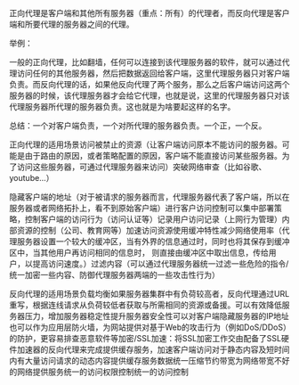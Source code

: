 正向代理是客户端和其他所有服务器（重点：所有）的代理者，而反向代理是客户端和所要代理的服务器之间的代理。

举例：

一般的正向代理，比如翻墙，任何可以连接到该代理服务器的软件，就可以通过代理访问任何的其他服务器，然后把数据返回给客户端，这里代理服务器只对客户端负责。而反向代理的话，如果他反向代理了两个服务，那么之后客户端访问这两个服务器的时候，该代理服务器才会给它代理，也就是说，这里的代理服务器只对该代理服务器所代理的服务器负责。这也就是为啥要起这样的名字。



总结：一个对客户端负责，一个对所代理的服务器负责。一个正，一个反。

正向代理的适用场景访问被禁止的资源（让客户端访问原本不能访问的服务器。可能是由于路由的原因，或者策略配置的原因，客户端不能直接访问某些服务器。为了访问这些服务器，可通过代理服务器来访问）突破网络审查（比如谷歌、youtube…）

隐藏客户端的地址（对于被请求的服务器而言，代理服务器代表了客户端，所以在服务器或者网络拓扑上，看不到原始客户端）进行客户访问控制可以集中部署策略，控制客户端的访问行为（访问认证等）记录用户访问记录（上网行为管理）内部资源的控制（公司、教育网等）加速访问资源使用缓冲特性减少网络使用率（代理服务器设置一个较大的缓冲区，当有外界的信息通过时，同时也将其保存到缓冲区中，当其他用户再访问相同的信息时， 则直接由缓冲区中取出信息，传给用户，以提高访问速度。）过滤内容（可以通过代理服务器统一过滤一些危险的指令/统一加密一些内容、防御代理服务器两端的一些攻击性行为）

反向代理的适用场景负载均衡如果服务器集群中有负荷较高者，反向代理通过URL重写，根据连线请求从负荷较低者获取与所需相同的资源或备援。可以有效降低服务器压力，增加服务器稳定性提升服务器安全性可以对客户端隐藏服务器的IP地址也可以作为应用层防火墙，为网站提供对基于Web的攻击行为（例如DoS/DDoS）的防护，更容易排查恶意软件等加密/SSL加速：将SSL加密工作交由配备了SSL硬件加速器的反向代理来完成提供缓存服务，加速客户端访问对于静态内容及短时间内有大量访问请求的动态内容提供缓存服务数据统一压缩节约带宽为网络带宽不好的网络提供服务统一的访问权限控制统一的访问控制
